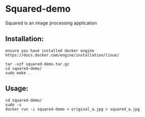 # Squared-demo

Squared is an image processing application

## Installation:
    ensure you have installed docker engine https://docs.docker.com/engine/installation/linux/

    tar -xzf squared-demo.tar.gz
    cd squared-demo/
    sudo make .

## Usage:

    cd squared-demo/
    sudo -s
    docker run -i squared-demo < original_a.jpg > squared_a.jpg


